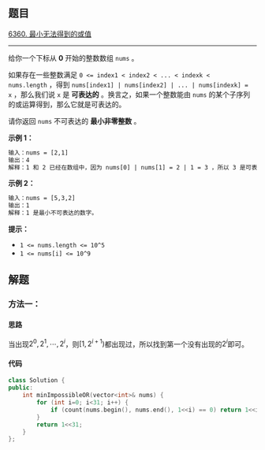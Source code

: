 ## 题目

[6360. 最小无法得到的或值](https://leetcode.cn/problems/minimum-impossible-or/)

---

给你一个下标从 **0** 开始的整数数组 `nums` 。

如果存在一些整数满足 `0 <= index1 < index2 < ... < indexk < nums.length` ，得到 `nums[index1] | nums[index2] | ... | nums[indexk] = x` ，那么我们说 `x` 是 **可表达的** 。换言之，如果一个整数能由 `nums` 的某个子序列的或运算得到，那么它就是可表达的。

请你返回 `nums` 不可表达的 **最小非零整数** 。

  

**示例 1：**

```txt
输入：nums = [2,1]
输出：4
解释：1 和 2 已经在数组中，因为 nums[0] | nums[1] = 2 | 1 = 3 ，所以 3 是可表达的。由于 4 是不可表达的，所以我们返回 4 。
```

**示例 2：**

```txt
输入：nums = [5,3,2]
输出：1
解释：1 是最小不可表达的数字。
```
  

**提示：**

-   `1 <= nums.length <= 10^5`
-   `1 <= nums[i] <= 10^9`

  

## 解题

### 方法一：

#### 思路

当出现$2^0, 2^1, \cdots, 2^i$，则$[1,2^{i+1})$都出现过，所以找到第一个没有出现的$2^i$即可。

#### 代码

```cpp
class Solution {
public:
    int minImpossibleOR(vector<int>& nums) {
        for (int i=0; i<31; i++) {
            if (count(nums.begin(), nums.end(), 1<<i) == 0) return 1<<i;
        }
        return 1<<31;
    }
};
```
